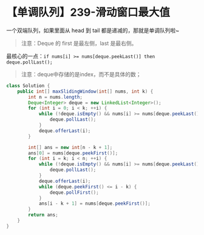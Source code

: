 # 【单调队列】239-滑动窗口最大值

一个双端队列，如果里面从 head 到 tail 都是递减的，那就是单调队列啦~

> 注意：Deque 的 first 是最左侧，last 是最右侧。

最核心的一点：`if nums[i] >= nums[deque.peekLast()] then deque.pollLast();`

> 注意：deque中存储的是index，而不是具体的数；

```java
class Solution {
    public int[] maxSlidingWindow(int[] nums, int k) {
        int n = nums.length;
        Deque<Integer> deque = new LinkedList<Integer>();
        for (int i = 0; i < k; ++i) {
            while (!deque.isEmpty() && nums[i] >= nums[deque.peekLast()]) {
                deque.pollLast();
            }
            deque.offerLast(i);
        }

        int[] ans = new int[n - k + 1];
        ans[0] = nums[deque.peekFirst()];
        for (int i = k; i < n; ++i) {
            while (!deque.isEmpty() && nums[i] >= nums[deque.peekLast()]) {
                deque.pollLast();
            }
            deque.offerLast(i);
            while (deque.peekFirst() <= i - k) {
                deque.pollFirst();
            }
            ans[i - k + 1] = nums[deque.peekFirst()];
        }
        return ans;
    }
}
```

